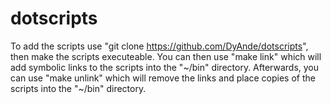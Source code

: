 # dotscripts

To add the scripts use "git clone https://github.com/DyAnde/dotscripts", then make the scripts executeable. 
You can then use "make link" which will add symbolic links to the scripts into the "~\/bin" directory.
Afterwards, you can use "make unlink" which will remove the links and place copies of the scripts into the "~\/bin" directory.
